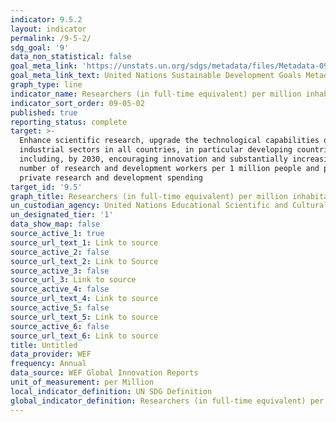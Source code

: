 ```yaml
---
indicator: 9.5.2
layout: indicator
permalink: /9-5-2/
sdg_goal: '9'
data_non_statistical: false
goal_meta_link: 'https://unstats.un.org/sdgs/metadata/files/Metadata-09-05-02.pdf'
goal_meta_link_text: United Nations Sustainable Development Goals Metadata (PDF 382 KB)
graph_type: line
indicator_name: Researchers (in full-time equivalent) per million inhabitants
indicator_sort_order: 09-05-02
published: true
reporting_status: complete
target: >-
  Enhance scientific research, upgrade the technological capabilities of
  industrial sectors in all countries, in particular developing countries,
  including, by 2030, encouraging innovation and substantially increasing the
  number of research and development workers per 1 million people and public and
  private research and development spending
target_id: '9.5'
graph_title: Researchers (in full-time equivalent) per million inhabitants
un_custodian_agency: United Nations Educational Scientific and Cultural Organization (UNESCO)
un_designated_tier: '1'
data_show_map: false
source_active_1: true
source_url_text_1: Link to source
source_active_2: false
source_url_text_2: Link to Source
source_active_3: false
source_url_3: Link to source
source_active_4: false
source_url_text_4: Link to source
source_active_5: false
source_url_text_5: Link to source
source_active_6: false
source_url_text_6: Link to source
title: Untitled
data_provider: WEF
frequency: Annual
data_source: WEF Global Innovation Reports
unit_of_measurement: per Million
local_indicator_definition: UN SDG Definition
global_indicator_definition: Researchers (in full-time equivalent) per million inhabitants
---
```


